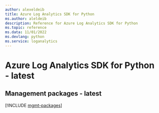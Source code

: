 ```yaml
---
author: alexeldeib
title: Azure Log Analytics SDK for Python
ms.author: aleldeib
description: Reference for Azure Log Analytics SDK for Python
ms.topic: reference
ms.data: 11/01/2022
ms.devlang: python
ms.service: loganalytics
---
```

# Azure Log Analytics SDK for Python - latest

## Management packages - latest
[!INCLUDE [mgmt-packages](log-analytics-mgmt-index.md)]